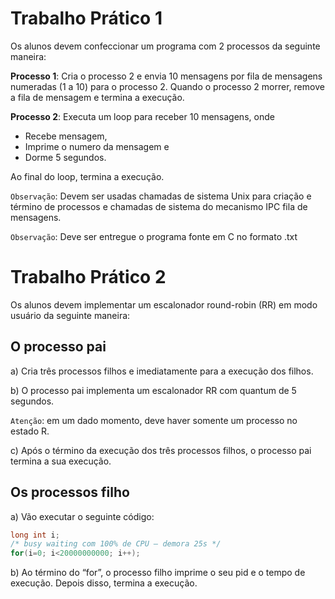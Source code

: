 # Trabalho Prático 1

Os alunos devem confeccionar um programa com 2 processos da seguinte maneira:

**Processo 1**: Cria o processo 2 e envia 10 mensagens por fila de mensagens numeradas (1 a 10) para o processo 2. Quando o processo 2 morrer, remove a fila de mensagem e termina a execução.

**Processo 2**: Executa um loop para receber 10 mensagens, onde

- Recebe mensagem,
- Imprime o numero da mensagem e
- Dorme 5 segundos.

Ao final do loop, termina a execução.

`Observação`: Devem ser usadas chamadas de sistema Unix para criação e término de processos e chamadas de sistema do mecanismo IPC fila de mensagens.

`Observação`: Deve ser entregue o programa fonte em C no formato .txt

# Trabalho Prático 2

Os alunos devem implementar um escalonador round-robin (RR) em modo usuário da seguinte maneira:

## O processo pai

a) Cria três processos filhos e imediatamente para a execução dos filhos.

b) O processo pai implementa um escalonador RR com quantum de 5 segundos.

`Atenção`: em um dado momento, deve haver somente um processo no estado R.

c) Após o término da execução dos três processos filhos, o processo pai termina a sua execução.

## Os processos filho

a) Vão executar o seguinte código:

```C
long int i;
/* busy waiting com 100% de CPU – demora 25s */
for(i=0; i<20000000000; i++);
```

b) Ao término do “for”, o processo filho imprime o seu pid e o tempo de execução. Depois disso, termina a execução.

